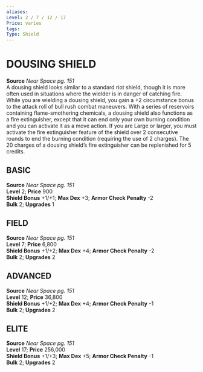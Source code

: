 ```yaml
---
aliases: 
Level: 2 / 7 / 12 / 17
Price: varies
tags: 
Type: Shield
---
```

# DOUSING SHIELD
**Source** _Near Space pg. 151_  
A dousing shield looks similar to a standard riot shield, though it is more often used in situations where the wielder is in danger of catching fire. While you are wielding a dousing shield, you gain a +2 circumstance bonus to the attack roll of bull rush combat maneuvers. With a series of reservoirs containing flame-smothering chemicals, a dousing shield also functions as a fire extinguisher, except that it can end only your own burning condition and you can activate it as a move action. If you are Large or larger, you must activate the fire extinguisher feature of the shield over 2 consecutive rounds to end the burning condition (requiring the use of 2 charges). The 20 charges of a dousing shield’s fire extinguisher can be replenished for 5 credits.

##  BASIC

**Source** _Near Space pg. 151_  
**Level** 2; **Price** 900  
**Shield Bonus** +1/+1; **Max Dex** +3; **Armor Check Penalty** -2  
**Bulk** 2; **Upgrades** 1

##  FIELD

**Source** _Near Space pg. 151_  
**Level** 7; **Price** 6,800  
**Shield Bonus** +1/+2; **Max Dex** +4; **Armor Check Penalty** -2  
**Bulk** 2; **Upgrades** 2

##  ADVANCED

**Source** _Near Space pg. 151_  
**Level** 12; **Price** 36,800  
**Shield Bonus** +1/+2; **Max Dex** +4; **Armor Check Penalty** -1  
**Bulk** 2; **Upgrades** 2

##  ELITE

**Source** _Near Space pg. 151_  
**Level** 17; **Price** 256,000  
**Shield Bonus** +1/+3; **Max Dex** +5; **Armor Check Penalty** -1  
**Bulk** 2; **Upgrades** 2